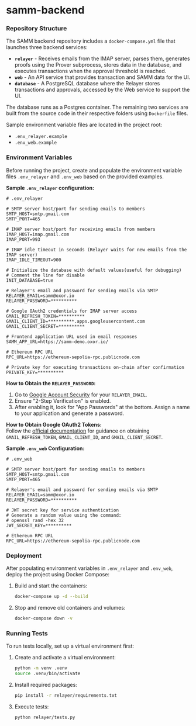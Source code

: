 # samm-backend

### Repository Structure  

The SAMM backend repository includes a `docker-compose.yml` file that launches three backend services:  
- **`relayer`** - Receives emails from the IMAP server, parses them, generates proofs using the Prover subprocess, stores data in the database, and executes transactions when the approval threshold is reached.  
- **`web`** - An API service that provides transaction and SAMM data for the UI.  
- **`database`** - A PostgreSQL database where the Relayer stores transactions and approvals, accessed by the Web service to support the UI.  

The database runs as a Postgres container. The remaining two services are built from the source code in their respective folders using `Dockerfile` files.  

Sample environment variable files are located in the project root:  
- `.env_relayer.example`  
- `.env_web.example`  

### Environment Variables  

Before running the project, create and populate the environment variable files `.env_relayer` and `.env_web` based on the provided examples.  

**Sample `.env_relayer` configuration:**  

```env
# .env_relayer  

# SMTP server host/port for sending emails to members  
SMTP_HOST=smtp.gmail.com  
SMTP_PORT=465  

# IMAP server host/port for receiving emails from members  
IMAP_HOST=imap.gmail.com  
IMAP_PORT=993  

# IMAP idle timeout in seconds (Relayer waits for new emails from the IMAP server)  
IMAP_IDLE_TIMEOUT=900  

# Initialize the database with default values(useful for debugging) 
# Comment the line for disable
INIT_DATABASE=true  

# Relayer's email and password for sending emails via SMTP  
RELAYER_EMAIL=samm@oxor.io  
RELAYER_PASSWORD=**********  

# Google OAuth2 credentials for IMAP server access  
GMAIL_REFRESH_TOKEN=**********  
GMAIL_CLIENT_ID=**********.apps.googleusercontent.com  
GMAIL_CLIENT_SECRET=**********  

# Frontend application URL used in email responses  
SAMM_APP_URL=https://samm-demo.oxor.io/  

# Ethereum RPC URL  
RPC_URL=https://ethereum-sepolia-rpc.publicnode.com  

# Private key for executing transactions on-chain after confirmation  
PRIVATE_KEY=**********  
```

**How to Obtain the `RELAYER_PASSWORD`:**  
1. Go to [Google Account Security](https://myaccount.google.com/security) for your `RELAYER_EMAIL`.  
2. Ensure "2-Step Verification" is enabled.  
3. After enabling it, look for "App Passwords" at the bottom. Assign a name to your application and generate a password.  

**How to Obtain Google OAuth2 Tokens:**  
Follow the [official documentation](https://developers.google.com/identity/protocols/oauth2/web-server#python_1) for guidance on obtaining `GMAIL_REFRESH_TOKEN`, `GMAIL_CLIENT_ID`, and `GMAIL_CLIENT_SECRET`.  


**Sample `.env_web` Configuration:**  

```env
# .env_web  

# SMTP server host/port for sending emails to members  
SMTP_HOST=smtp.gmail.com  
SMTP_PORT=465  

# Relayer's email and password for sending emails via SMTP  
RELAYER_EMAIL=samm@oxor.io  
RELAYER_PASSWORD=**********  

# JWT secret key for service authentication  
# Generate a random value using the command:  
# openssl rand -hex 32  
JWT_SECRET_KEY=**********  

# Ethereum RPC URL  
RPC_URL=https://ethereum-sepolia-rpc.publicnode.com  
```

### Deployment  

After populating environment variables in `.env_relayer` and `.env_web`, deploy the project using Docker Compose:  

1. Build and start the containers:  
   ```sh
   docker-compose up -d --build  
   ```  

2. Stop and remove old containers and volumes:  
   ```sh
   docker-compose down -v  
   ```  

### Running Tests  

To run tests locally, set up a virtual environment first:  

1. Create and activate a virtual environment:  
   ```sh
   python -m venv .venv  
   source .venv/bin/activate  
   ```  

2. Install required packages:  
   ```sh
   pip install -r relayer/requirements.txt  
   ```  

3. Execute tests:  
   ```sh
   python relayer/tests.py  
   ```
